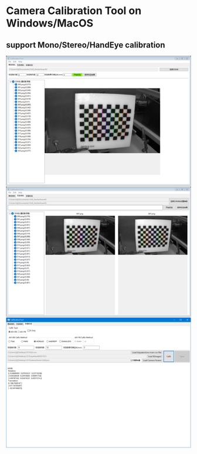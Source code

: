 # Camera Calibration Tool on Windows/MacOS
## support Mono/Stereo/HandEye calibration
![screenshot_mono](elements/screenshot1.png)  
![screenshot_stereo](elements/screenshot2.png)
![screenshot_handeye](elements/screenshot3.png)
